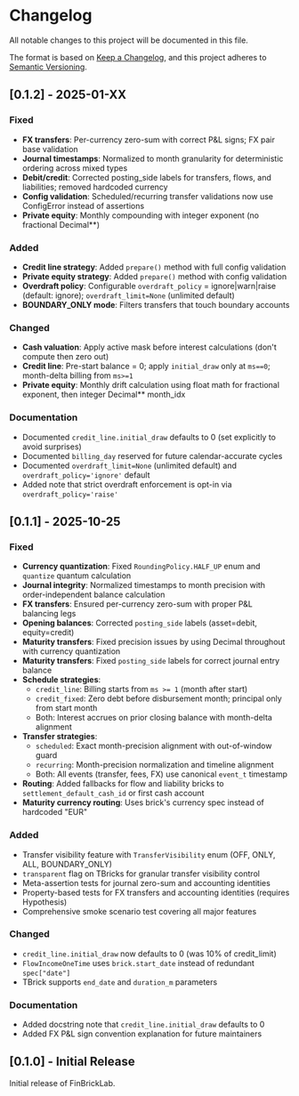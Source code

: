 # Changelog

All notable changes to this project will be documented in this file.

The format is based on [Keep a Changelog](https://keepachangelog.com/en/1.0.0/),
and this project adheres to [Semantic Versioning](https://semver.org/spec/v2.0.0.html).

## [0.1.2] - 2025-01-XX

### Fixed
- **FX transfers**: Per-currency zero-sum with correct P&L signs; FX pair base validation
- **Journal timestamps**: Normalized to month granularity for deterministic ordering across mixed types
- **Debit/credit**: Corrected posting_side labels for transfers, flows, and liabilities; removed hardcoded currency
- **Config validation**: Scheduled/recurring transfer validations now use ConfigError instead of assertions
- **Private equity**: Monthly compounding with integer exponent (no fractional Decimal**)

### Added
- **Credit line strategy**: Added `prepare()` method with full config validation
- **Private equity strategy**: Added `prepare()` method with config validation
- **Overdraft policy**: Configurable `overdraft_policy` = ignore|warn|raise (default: ignore); `overdraft_limit=None` (unlimited default)
- **BOUNDARY_ONLY mode**: Filters transfers that touch boundary accounts

### Changed
- **Cash valuation**: Apply active mask before interest calculations (don't compute then zero out)
- **Credit line**: Pre-start balance = 0; apply `initial_draw` only at `ms==0`; month-delta billing from `ms>=1`
- **Private equity**: Monthly drift calculation using float math for fractional exponent, then integer Decimal** month_idx

### Documentation
- Documented `credit_line.initial_draw` defaults to 0 (set explicitly to avoid surprises)
- Documented `billing_day` reserved for future calendar-accurate cycles
- Documented `overdraft_limit=None` (unlimited default) and `overdraft_policy='ignore'` default
- Added note that strict overdraft enforcement is opt-in via `overdraft_policy='raise'`

## [0.1.1] - 2025-10-25

### Fixed
- **Currency quantization**: Fixed `RoundingPolicy.HALF_UP` enum and `quantize` quantum calculation
- **Journal integrity**: Normalized timestamps to month precision with order-independent balance calculation
- **FX transfers**: Ensured per-currency zero-sum with proper P&L balancing legs
- **Opening balances**: Corrected `posting_side` labels (asset=debit, equity=credit)
- **Maturity transfers**: Fixed precision issues by using Decimal throughout with currency quantization
- **Maturity transfers**: Fixed `posting_side` labels for correct journal entry balance
- **Schedule strategies**:
  - `credit_line`: Billing starts from `ms >= 1` (month after start)
  - `credit_fixed`: Zero debt before disbursement month; principal only from start month
  - Both: Interest accrues on prior closing balance with month-delta alignment
- **Transfer strategies**:
  - `scheduled`: Exact month-precision alignment with out-of-window guard
  - `recurring`: Month-precision normalization and timeline alignment
  - Both: All events (transfer, fees, FX) use canonical `event_t` timestamp
- **Routing**: Added fallbacks for flow and liability bricks to `settlement_default_cash_id` or first cash account
- **Maturity currency routing**: Uses brick's currency spec instead of hardcoded "EUR"

### Added
- Transfer visibility feature with `TransferVisibility` enum (OFF, ONLY, ALL, BOUNDARY_ONLY)
- `transparent` flag on TBricks for granular transfer visibility control
- Meta-assertion tests for journal zero-sum and accounting identities
- Property-based tests for FX transfers and accounting identities (requires Hypothesis)
- Comprehensive smoke scenario test covering all major features

### Changed
- `credit_line.initial_draw` now defaults to 0 (was 10% of credit_limit)
- `FlowIncomeOneTime` uses `brick.start_date` instead of redundant `spec["date"]`
- TBrick supports `end_date` and `duration_m` parameters

### Documentation
- Added docstring note that `credit_line.initial_draw` defaults to 0
- Added FX P&L sign convention explanation for future maintainers

## [0.1.0] - Initial Release

Initial release of FinBrickLab.
